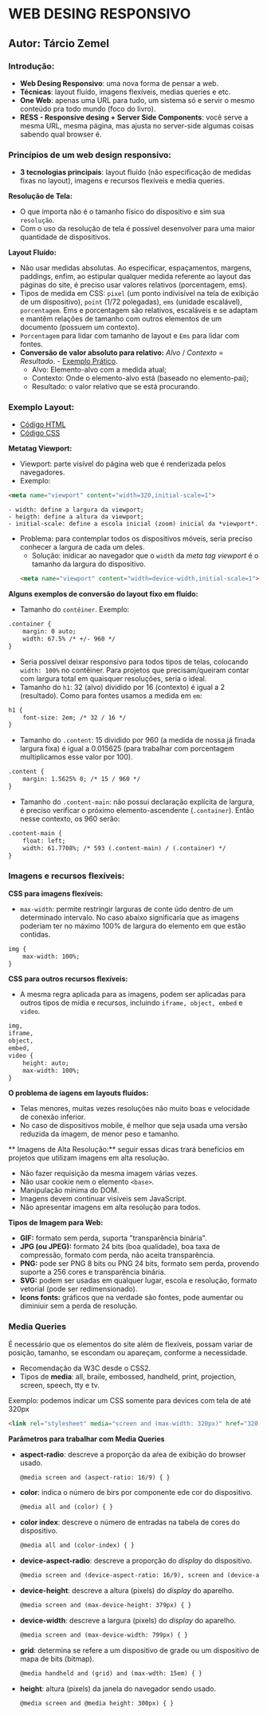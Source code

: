 # WEB DESING RESPONSIVO

## Autor: Tárcio Zemel

### Introdução: 
- **Web Desing Responsivo**: uma nova forma de pensar a web.
- **Técnicas**: layout fluído, imagens flexíveis, medias queries e etc.
- **One Web**: apenas uma URL para tudo, um sistema só e servir o mesmo conteúdo pra todo mundo (foco do livro).
- **RESS - Responsive desing + Server Side Components**: você serve a mesma URL, mesma página, mas ajusta no server-side algumas coisas sabendo qual browser é.


### Princípios de um web design responsivo:
- **3 tecnologias principais**: layout fluído (não especificação de medidas fixas no layout), imagens e recursos flexíveis e media queries.

**Resolução de Tela:**
- O que importa não é o tamanho físico do dispositivo e sim sua `resolução`.
- Com o uso da resolução de tela é possível desenvolver para uma maior quantidade de dispositivos.

**Layout Fluído:**
- Não usar medidas absolutas. Ao especificar, espaçamentos, margens, paddings, enfim, ao estipular qualquer medida referente ao layout das páginas do site, é preciso usar valores relativos (porcentagem, ems).
- Tipos de medida em CSS: `pixel` (um ponto indivisível na tela de exibição de um dispositivo), `point` (1/72 polegadas), `ems` (unidade escalável), `porcentagem`. Ems e porcentagem são relativos, escaláveis e se adaptam e mantêm relações de tamanho com outros elementos de um documento (possuem um contexto).
- `Porcentagem` para lidar com tamanho de layout e `Ems` para lidar com fontes.
- **Conversão de valor absoluto para relativo:** *Alvo* / *Contexto* = *Resultado*. - [Exemplo Prático](#).
    - Alvo: Elemento-alvo com a medida atual;
    - Contexto: Onde o elemento-alvo está (baseado no elemento-pai);
    - Resultado: o valor relativo que se está procurando.
    
### Exemplo Layout:
- [Código HTML](https://gist.github.com/3630605)
- [Código CSS](https://gist.github.com/3630828)
    
**Metatag Viewport:**
- Viewport: parte visível do página web que é renderizada pelos navegadores.
- Exemplo:
```html
<meta name="viewport" content="width=320,initial-scale=1">
```
    - width: define a largura da viewport;
    - heigth: define a altura da viewport;
    - initial-scale: define a escola inicial (zoom) inicial da *viewport*.
- Problema: para contemplar todos os dispositivos móveis, seria preciso conhecer a largura de cada um deles.
    - Solução: inidicar ao navegador que o `width` da *meta tag viewport* é o tamanho da largura do dispositivo.
    ```html
    <meta name="viewport" content="width=device-width,initial-scale=1">
    ```
    
**Alguns exemplos de conversão do layout fixo em fluído:**
- Tamanho do `contêiner`. Exemplo:
```html
.container {
    margin: 0 auto;
    width: 67.5% /* +/- 960 */
}
```
- Seria possível deixar responsivo para todos tipos de telas, colocando `width: 100%` no contêiner. Para projetos que precisam/queiram contar com largura total em quaisquer resoluções, seria o ideal.
- Tamanho do `h1`: 32 (alvo) dividido por 16 (contexto) é igual a 2 (resultado). Como para fontes usamos a medida em `em`:
```html
h1 {
    font-size: 2em; /* 32 / 16 */
}
```
- Tamanho do `.content`: 15 dividido por 960 (a medida de nossa já finada largura fixa) é igual a 0.015625 (para trabalhar com porcentagem multiplicamos esse valor por 100).
```html
.content {
    margin: 1.5625% 0; /* 15 / 960 */
}
```
- Tamanho do `.content-main`: não possui declaração explícita de largura, é preciso verificar o próximo elemento-ascendente (`.container`). Então nesse contexto, os 960 serão:
```html
.content-main {
    float: left;
    width: 61.7708%; /* 593 (.content-main) / (.container) */
}
```

### Imagens e recursos flexíveis:
**CSS para imagens flexíveis:**
- `max-width`: permite restringir larguras de conte 
údo dentro de um determinado intervalo. No caso abaixo significaria que as imagens poderiam ter no máximo 100% de largura do elemento em que estão contidas.
```html
img {
    max-width: 100%;
}
```

**CSS para outros recursos flexíveis:**
- A mesma regra aplicada para as imagens, podem ser aplicadas para outros tipos de mídia e recursos, incluindo `iframe, object, embed` e `video`.
```html
img, 
iframe, 
object, 
embed, 
video {
    height: auto;
    max-width: 100%;
}
```

**O problema de iagens em layouts fluídos:**
- Telas menores, muitas vezes resoluções não muito boas e velocidade de conexão inferior.
- No caso de dispositivos mobile, é melhor que seja usada uma versão reduzida da imagem, de menor peso e tamanho.

** Imagens de Alta Resolução:** seguir essas dicas trará benefícios em projetos que utilizam imagens em alta resolução.
- Não fazer requisição da mesma imagem várias vezes.
- Não usar cookie nem o elemento `<base>`.
- Manipulação mínima do DOM.
- Imagens devem continuar visíveis sem JavaScript.
- Não apresentar imagens em alta resolução para todos.

**Tipos de Imagem para Web:**
- **GIF:** formato sem perda, suporta "transparência binária".
- **JPG (ou JPEG):** formato 24 bits (boa qualidade), boa taxa de compressão, formato com perda, não aceita transparência.
- **PNG:** pode ser PNG 8 bits ou PNG 24 bits, formato sem perda, provendo suporte a 256 cores e transparência binária.
- **SVG:** podem ser usadas em qualquer lugar, escola e resolução, formato vetorial (pode ser redimensionado).
- **Icons fonts:** gráficos que na verdade são fontes, pode aumentar ou diminiuir sem a perda de resolução.

### Media Queries

É necessário que os elementos do site além de flexíveis, possam variar de posição, tamanho, se escondam ou apareçam, conforme a necessidade.

- Recomendação da W3C desde o CSS2.
- Tipos de **media**: all, braile, embossed, handheld, print, projection, screen, speech, tty e tv.

Exemplo: podemos indicar um CSS somente para devices com tela de até 320px
```html
<link rel="stylesheet" media="screen and (max-width: 320px)" href="320.css">
```
**Parâmetros para trabalhar com Media Queries**
- **aspect-radio**: descreve a proporção da aŕea de exibição do browser usado.
    ```html 
    @media screen and (aspect-ratio: 16/9) { }
    ```
    
- **color**: indica o número de birs por componente ede cor do dispositivo.
    ```html 
    @media all and (color) { }
    ```

- **color index**: descreve o número de entradas na tabela de cores do dispositivo.
    ```html
    @media all and (color-index) { }
    ```
    
- **device-aspect-radio**: descreve a proporção do *display* do dispositivo.
    ```html
    @media screen and (device-aspect-ratio: 16/9), screen and (device-aspect-ratio: 16/10) { }
    ```
    
- **device-height**: descreve a altura (pixels) do *display* do aparelho.
    ```html
    @media screen and (max-device-height: 379px) { }
    ```
- **device-width**: descreve a largura (pixels) do *display* do aparelho.
    ```html
    @media screen and (max-device-width: 799px) { }
    ```
- **grid**: determina se refere a um dispositivo de grade ou um dispositivo de mapa de bits (bitmap).
    ```html
    @media handheld and (grid) and (max-wdth: 15em) { }
    ```
- **height**: altura (pixels) da janela do navegador sendo usado.
    ```html
    @media screen and @media height: 300px) { }
    ```